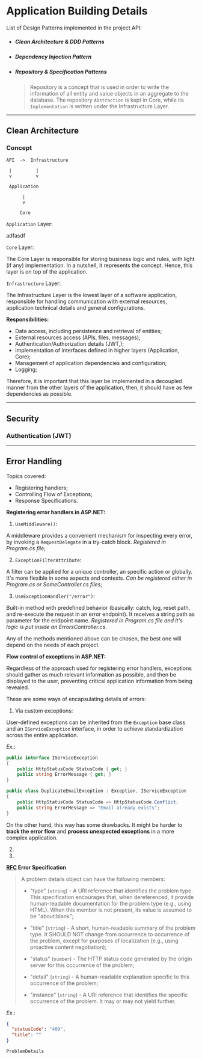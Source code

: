 # Application Building Details

List of Design Patterns implemented in the project API:

- ##### Clean Architecture & DDD Patterns
- ##### Dependency Injection Pattern
- ##### Repository & Specification Patterns

  > Repository is a concept that is used in order to write the information of all entity and value objects in an aggregate to the database. The repository `Abstraction` is kept in Core, while its `Implementation` is written under the Infrastructure Layer.

---

## Clean Architecture

### Concept

    API  ->  Infrastructure

     |         |
     v         v

     Application

          |
          v

         Core

`Application` Layer:

adfasdf

`Core` Layer:

The Core Layer is responsible for storing business logic and rules, with light
(if any) implementation. In a nutshell, it represents the concept. Hence, this
layer is on top of the application.

`Infrastructure` Layer:

The Infrastructure Layer is the lowest layer of a software application,
responsible for handling communication with external resources, application
technical details and general configurations.

**Responsibilities:**

- Data access, including persistence and retrieval of entities;
- External resources access (APIs, files, messages);
- Authentication/Authorization details (JWT,);
- Implementation of interfaces defined in higher layers (Application, Core);
- Management of application dependencies and configuration;
- Logging;

Therefore, it is important that this layer be implemented in a decoupled manner
from the other layers of the application, then, it should have as few
dependencies as possible.

---

## Security

### Authentication (JWT)

---

## Error Handling

Topics covered:

- Registering handlers;
- Controlling Flow of Exceptions;
- Response Specifications.

**Registering error handlers in ASP.NET:**

1. `UseMiddleware()`:

A middleware provides a convenient mechanism for inspecting
every error, by invoking a `RequestDelegate` in a try-catch block. _Registered in Program.cs file_;

2.  `ExceptionFilterAttribute`:

A filter can be applied for a unique controller, an specific action or globally.
It's more flexible in some aspects and contexts. _Can be registered either in Program.cs or SomeController.cs files_;

3. `UseExceptionHandler("/error")`:

Built-in method with predefined behavior (basically: catch, log, reset path, and re-execute the request in an error endpoint). It receives a string path as parameter for the endpoint name. _Registered in Program.cs file and it's logic is put inside an ErrorsController.cs_.

Any of the methods mentioned above can be chosen, the best one will depend on the needs of each project.

**Flow control of exceptions in ASP.NET:**

Regardless of the approach used for registering error handlers, exceptions should gather as much relevant information as possible, and then be displayed to the user, preventing critical application information from being revealed.

These are some ways of encapsulating details of errors:

1. Via custom exceptions:

User-defined exceptions can be inherited from the `Exception` base class and an `IServiceException` interface, in order to achieve standardization across the entire application.

_Ex_.:

```cs
public interface IServiceException
{
    public HttpStatusCode StatusCode { get; }
    public string ErrorMessage { get; }
}

public class DuplicateEmailException : Exception, IServiceException
{
    public HttpStatusCode StatusCode => HttpStatusCode.Conflict;
    public string ErrorMessage => "Email already exists";
}
```

On the other hand, this way has some drawbacks. It might be harder to __track the error flow__ and __process unexpected exceptions__ in a more complex application.

2.

3.

**[RFC]("https://jsonapi.org/format/#errors") Error Specification**

> A problem details object can have the following members:
>
> - "type" (`string`) - A URI reference that identifies the problem type. This
>   specification encourages that, when dereferenced, it provide human-readable
>   documentation for the problem type (e.g., using HTML). When this member is
>   not present, its value is assumed to be "about:blank";
>
> - "title" (`string`) - A short, human-readable summary of the problem type.
>   It SHOULD NOT change from occurrence to occurrence of the problem, except for
>   purposes of localization (e.g., using proactive content negotiation);
>
> - "status" (`number`) - The HTTP status code generated by the origin server
>   for this occurrence of the problem;
>
> - "detail" (`string`) - A human-readable explanation specific to this
>   occurrence of the problem;
>
> - "instance" (`string`) - A URI reference that identifies the specific
>   occurrence of the problem. It may or may not yield further.

_Ex_.:

```json
{
  "statusCode": "409",
  "title": ""
}
```

`ProblemDetails`